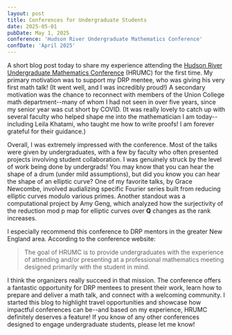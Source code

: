 ```yaml
---
layout: post
title: Conferences for Undergraduate Students
date: 2025-05-01
pubDate: May 1, 2025
conference: 'Hudson River Undergraduate Mathematics Conference'
confDate: 'April 2025'
---
```


A short blog post today to share my experience attending the [Hudson River Undergraduate Mathematics Conference](https://sites.google.com/view/hrumc) (HRUMC) for the first time.  My primary motivation was to support my DRP mentee, who was giving his very first math talk! (It went well, and I was incredibly proud!) A secondary motivation was the chance to reconnect with members of the Union College math department--many of whom I had not seen in over five years, since my senior year was cut short by COVID.  (It was really lovely to catch up with several faculty who helped shape me into the mathematician I am today--including Leila Khatami, who taught me how to write proofs!  I am forever grateful for their guidance.)

Overall, I was extremely impressed with the conference. Most of the talks were given by undergraduates, with a few by faculty who often presented projects involving student collaboration. I was genuinely struck by the level of work being done by undergrads! You may know that you can hear the shape of a drum (under mild assumptions), but did you know you can hear the shape of an elliptic curve? One of my favorite talks, by Grace Newcombe, involved audializing specific Fourier series built from reducing elliptic curves modulo various primes. Another standout was a computational project by Amy Geng, which analyzed how the surjectivity of the reduction mod p map for elliptic curves over **Q** changes as the rank increases.

I especially recommend this conference to DRP mentors in the greater New England area. According to the conference website:

> The goal of HRUMC is to provide undergraduates with the experience of attending and/or presenting at a professional mathematics meeting designed primarily with the student in mind.

I think the organizers really succeed in that mission. The conference offers a fantastic opportunity for DRP mentees to present their work, learn how to prepare and deliver a math talk, and connect with a welcoming community. I started this blog to highlight travel opportunities and showcase how impactful conferences can be--and based on my experience, HRUMC definitely deserves a feature!  If you know of any other conferences designed to engage undergraduate students, please let me know!